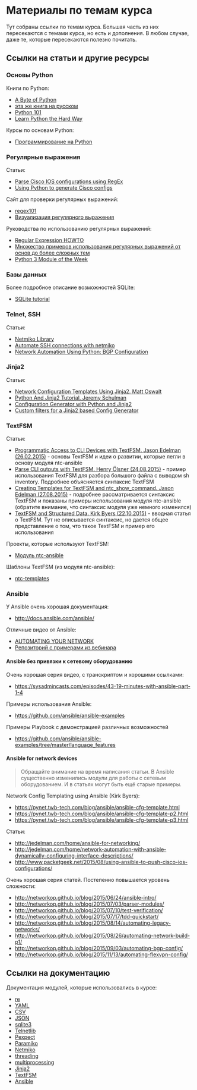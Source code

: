 # Материалы по темам курса

Тут собраны ссылки по темам курса.
Большая часть из них пересекаются с темами курса, но есть и дополнения.
В любом случае, даже те, которые пересекаются полезно почитать.


## Ссылки на статьи и другие ресурсы
### Основы Python

Книги по Python:
* [A Byte of Python](https://www.gitbook.com/book/swaroopch/byte-of-python/details)
 * [эта же книга на русском](http://wombat.org.ua/AByteOfPython/toc.html)
* [Python 101](https://leanpub.com/python_101)
* [Learn Python the Hard Way](https://learnpythonthehardway.org/book/)

Курсы по основам Python:
* [Программирование на Python](https://stepik.org/course/%D0%9F%D1%80%D0%BE%D0%B3%D1%80%D0%B0%D0%BC%D0%BC%D0%B8%D1%80%D0%BE%D0%B2%D0%B0%D0%BD%D0%B8%D0%B5-%D0%BD%D0%B0-Python-67)

### Регулярные выражения

Статьи:
* [Parse Cisco IOS configurations using RegEx](https://codingnetworker.com/2016/05/parse-cisco-ios-configurations-regex/)
* [Using Python to generate Cisco configs](https://notalwaysthenetwork.com/2014/04/01/using-python-to-generate-cisco-configs/)

Сайт для проверки регулярных выражений:
* [regex101](https://regex101.com/)
* [Визуализация регулярного выражения](https://regexper.com/)

Руководства по использованию регулярных выражений:

* [Regular Expression HOWTO](https://docs.python.org/3.6/howto/regex.html)
* [Множество примеров использования регулярных выражений от основ до более сложных тем](http://www.rexegg.com/)
* [Python 3 Module of the Week](https://pymotw.com/3/re/)


### Базы данных

Более подробное описание возможностей SQLite:
* [SQLite tutorial](http://www.sqlitetutorial.net/)

### Telnet, SSH

Статьи:
* [Netmiko Library](https://pynet.twb-tech.com/blog/automation/netmiko.html)
* [Automate SSH connections with netmiko](https://codingnetworker.com/2016/03/automate-ssh-connections-with-netmiko/)
* [Network Automation Using Python: BGP Configuration](http://www.networkcomputing.com/networking/network-automation-using-python-bgp-configuration/1423704194)

### Jinja2

Статьи:
* [Network Configuration Templates Using Jinja2. Matt Oswalt](https://keepingitclassless.net/2014/03/network-config-templates-jinja2/)
* [Python And Jinja2 Tutorial. Jeremy Schulman](http://packetpushers.net/python-jinja2-tutorial/)
* [Configuration Generator with Python and Jinja2](https://codingnetworker.com/2015/09/configuration-generator-with-python-and-jinja2/)
* [Custom filters for a Jinja2 based Config Generator](https://codingnetworker.com/2015/10/custom-filters-jinja2-config-generator/)

### TextFSM
Статьи:
* [Programmatic Access to CLI Devices with TextFSM. Jason Edelman (26.02.2015)](http://jedelman.com/home/programmatic-access-to-cli-devices-with-textfsm/) - основы TextFSM и идеи о развитии, которые легли в основу модуля ntc-ansible
* [Parse CLI outputs with TextFSM. Henry Ölsner (24.08.2015)](https://codingnetworker.com/2015/08/parse-cli-outputs-textfsm/) - пример использования TextFSM для разбора большого файла с выводом sh inventory. Подробнее объясняется синтаксис TextFSM
* [Creating Templates for TextFSM and ntc_show_command. Jason Edelman (27.08.2015)](http://jedelman.com/home/creating-templates-for-textfsm-and-ntc_show_command/) - подробнее рассматривается синтаксис TextFSM и показаны примеры использования модуля ntc-ansible (обратите внимание, что синтаксис модуля уже немного изменился)
* [TextFSM and Structured Data. Kirk Byers (22.10.2015)](https://pynet.twb-tech.com/blog/python/textfsm.html) - вводная статья о TextFSM. Тут не описывается синтаксис, но дается общее представление о том, что такое TextFSM и пример его использования

Проекты, которые используют TextFSM:
* [Модуль ntc-ansible](https://github.com/networktocode/ntc-ansible)

Шаблоны TextFSM (из модуля ntc-ansible):
* [ntc-templates](https://github.com/networktocode/ntc-templates/tree/89c57342b47c9990f0708226fb3f268c6b8c1549/templates)


### Ansible

У Ansible очень хорошая документация:
- http://docs.ansible.com/ansible/

Отличные видео от Ansible:
* [AUTOMATING YOUR NETWORK](https://www.ansible.com/webinars-training/automating-your-network)
 * [Репозиторий с примерами из вебинара](https://github.com/privateip/Ansible-Webinar-Mar2016)

#### Ansible без привязки к сетевому оборудованию

Очень хорошая серия видео, с транскриптом и хорошими ссылками:
- https://sysadmincasts.com/episodes/43-19-minutes-with-ansible-part-1-4

Примеры использования Ansible:
- https://github.com/ansible/ansible-examples

Примеры Playbook с демонстрацией различных возможностей
- https://github.com/ansible/ansible-examples/tree/master/language_features


#### Ansible for network devices

> Обращайте внимание на время написания статьи. В Ansible существенно изменились модули для работы с сетевым оборудованием. И в статьях могут быть ещё старые примеры.

Network Config Templating using Ansible (Kirk Byers):
- https://pynet.twb-tech.com/blog/ansible/ansible-cfg-template.html
- https://pynet.twb-tech.com/blog/ansible/ansible-cfg-template-p2.html
- https://pynet.twb-tech.com/blog/ansible/ansible-cfg-template-p3.html

Статьи:
- http://jedelman.com/home/ansible-for-networking/
- http://jedelman.com/home/network-automation-with-ansible-dynamically-configuring-interface-descriptions/
- http://www.packetgeek.net/2015/08/using-ansible-to-push-cisco-ios-configurations/

Очень хорошая серия статей. Постепенно повышается уровень сложности:
- http://networkop.github.io/blog/2015/06/24/ansible-intro/
- http://networkop.github.io/blog/2015/07/03/parser-modules/
- http://networkop.github.io/blog/2015/07/10/test-verification/
- http://networkop.github.io/blog/2015/07/17/tdd-quickstart/
- http://networkop.github.io/blog/2015/08/14/automating-legacy-networks/
- http://networkop.github.io/blog/2015/08/26/automating-network-build-p1/
- http://networkop.github.io/blog/2015/09/03/automating-bgp-config/
- http://networkop.github.io/blog/2015/11/13/automating-flexvpn-config/


## Ссылки на документацию

Документация модулей, которые использовались в курсе:
* [re](https://docs.python.org/2/library/re.html)
* [YAML](http://pyyaml.org/wiki/PyYAMLDocumentation)
* [CSV](https://docs.python.org/2/library/csv.html)
* [JSON](https://docs.python.org/2/library/json.html)
* [sqlite3](https://docs.python.org/2/library/sqlite3.html)
* [Telnetlib](https://docs.python.org/2/library/telnetlib.html)
* [Pexpect](https://pexpect.readthedocs.io/en/stable/)
* [Paramiko](http://docs.paramiko.org/en/2.0/)
* [Netmiko](https://pynet.twb-tech.com/blog/automation/netmiko.html)
* [threading](https://docs.python.org/2/library/threading.html)
* [multiprocessing](https://docs.python.org/2/library/multiprocessing.html)
* [Jinja2](http://jinja.pocoo.org/docs/dev/)
* [TextFSM](https://github.com/google/textfsm/wiki)
* [Ansible](http://docs.ansible.com/ansible/)
